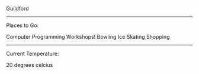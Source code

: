 Guildford

***********
Places to Go:

Computer Programming Workshops!
Bowling
Ice Skating
Shopping

************
Current Temperature:

20 degrees celcius